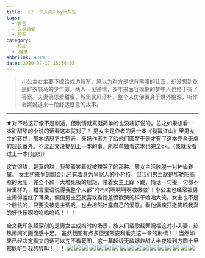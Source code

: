 ```yaml
---
title: 《下一个人间》by凤久安
tags:
  - 古言
  - 先婚后爱
  - 将军
category:
  - 扫文
  - Ⅰ强推
abbrlink: 43491
date: 2020-02-17 15:54:05
---
```

<meta name="referrer" content="no-referrer" />

> 小公主女主要下嫁给戍边将军，原以为对方是虎背熊腰的壮汉，却没想到竟是鲜衣怒马的少年郎。两人一见钟情，多年来面容模糊的梦中人也终于有了答案。夫妻俩恩爱甜蜜，城里民风淳朴，整个人仿佛置身于世外桃源，听作者娓娓道来一段舒适惬意的故事。
<!-- more -->

---
⬆️对不起这好像不是剧透，但剧情就真挺简单的也没啥好说的。总之如果想看一本甜甜甜的小说的话看这本就对了！
男女主是作者的另一本《躺赢江山》里男女主的转世，那本结局男主短寿，亲妈作者为了给他们圆梦于是才有了这本完全无虐的超长番外。不过正文没提到上一本的事，所以单独看这本也完全ok。（我就没看过上一本[允悲]）

这文很甜，是真的甜，我笑着笑着就被甜哭了的那种。男女主活脱脱一对神仙眷属。
女主初来乍到那会儿还有着身为皇家人的小矜持，但我们男主就是那艳阳高照的太阳，完全不顾一大堆死板的规矩，带着女主上蹿下跳，情话一句接一句都不带重样的，甜言蜜语说得我整个人都“呜呜呜啊啊啊啊嗷嗷嗷”！小公主也经常被男主闹得羞红了耳朵，偏偏男主还就喜欢看她羞愤欲哭的样子哈哈大笑。女主也不是个胆怯的，只要没被男主调戏，也会坦然吐露自己的爱意。看他俩疯狂撒狗粮我真的好快乐啊呜呜呜呜呜！！！

全文我印象超深刻的是男女主成婚时的场景，族人们载歌载舞祝福这对小夫妻，热热闹闹的画面感十足。
虽然截图有点多但强烈安利看完这一章的剧情！！当然如果已经决定看文的话可以先不看截图，这一幕超级无敌爆炸甜大半夜嚎到方圆十里都能听到我的狼叫！！！
![](https://wx2.sinaimg.cn/mw690/0069kFhhgy1gbz75zugl2j30n01ds7wi.jpg)
![](https://wx4.sinaimg.cn/mw690/0069kFhhgy1gbz762kcikj30n01ds7wi.jpg)
![](https://wx3.sinaimg.cn/mw690/0069kFhhgy1gbz7656ew5j30n01ds7wi.jpg)
![](https://wx4.sinaimg.cn/mw690/0069kFhhgy1gbz768a0awj30n01ds7wi.jpg)
![](https://wx4.sinaimg.cn/mw690/0069kFhhgy1gbz76aot7kj30n01ds7wi.jpg)
![](https://wx3.sinaimg.cn/mw690/0069kFhhgy1gbz76ditdsj30n01ds7wi.jpg)
![](https://wx4.sinaimg.cn/mw690/0069kFhhgy1gbz76g2loqj30n01ds4qq.jpg)
![](https://wx2.sinaimg.cn/mw690/0069kFhhgy1gbz76imvtmj30n01ds7wi.jpg)
![](https://wx3.sinaimg.cn/mw690/0069kFhhgy1gbz76lenc5j30n01ds7wi.jpg)
![](https://wx1.sinaimg.cn/mw690/0069kFhhgy1gbz76odg7aj30n01ds7wi.jpg)
![](https://wx3.sinaimg.cn/mw690/0069kFhhgy1gbz75wgvf1j30n01ds7wi.jpg)
![](https://wx4.sinaimg.cn/mw690/0069kFhhgy1gbz76qxs2aj30n01ds4qq.jpg)
![](https://wx4.sinaimg.cn/mw690/0069kFhhgy1gbz76te20aj30n01ds7wi.jpg)
![](https://wx1.sinaimg.cn/mw690/0069kFhhgy1gbz76w1g0dj30n01ds7wi.jpg)
![](https://wx2.sinaimg.cn/mw690/0069kFhhgy1gbz76ynla4j30n01ds7wi.jpg)
![](https://wx4.sinaimg.cn/mw690/0069kFhhgy1gbz7718wkcj30n01ds7wi.jpg)
![](https://wx3.sinaimg.cn/mw690/0069kFhhgy1gbz773ppt8j30n01ds4qq.jpg)